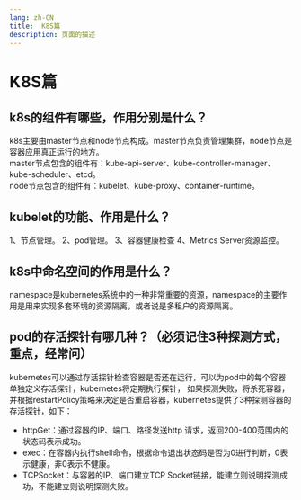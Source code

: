 ```yaml
---
lang: zh-CN    
title:  K8S篇          
description: 页面的描述   
---
```


# K8S篇

## k8s的组件有哪些，作用分别是什么？

k8s主要由master节点和node节点构成。master节点负责管理集群，node节点是容器应用真正运行的地方。  
master节点包含的组件有：kube-api-server、kube-controller-manager、kube-scheduler、etcd。  
node节点包含的组件有：kubelet、kube-proxy、container-runtime。

## kubelet的功能、作用是什么？

1、节点管理。
2、pod管理。
3、容器健康检查
4、Metrics Server资源监控。

## k8s中命名空间的作用是什么？

namespace是kubernetes系统中的一种非常重要的资源，namespace的主要作用是用来实现多套环境的资源隔离，或者说是多租户的资源隔离。
  
## pod的存活探针有哪几种？（必须记住3种探测方式，重点，经常问）

kubernetes可以通过存活探针检查容器是否还在运行，可以为pod中的每个容器单独定义存活探针，kubernetes将定期执行探针，
如果探测失败，将杀死容器，并根据restartPolicy策略来决定是否重启容器，kubernetes提供了3种探测容器的存活探针，如下：

- httpGet：通过容器的IP、端口、路径发送http 请求，返回200-400范围内的状态码表示成功。  
- exec：在容器内执行shell命令，根据命令退出状态码是否为0进行判断，0表示健康，非0表示不健康。  
- TCPSocket：与容器的IP、端口建立TCP Socket链接，能建立则说明探测成功，不能建立则说明探测失败。  

